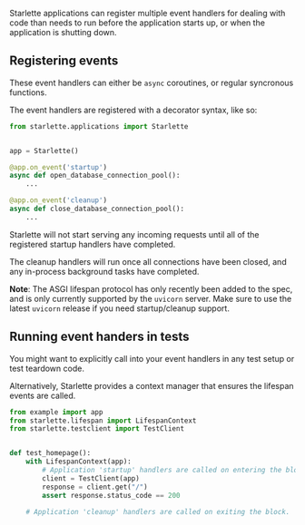 
Starlette applications can register multiple event handlers for dealing with
code than needs to run before the application starts up, or when the application
is shutting down.

## Registering events

These event handlers can either be `async` coroutines, or regular syncronous
functions.

The event handlers are registered with a decorator syntax, like so:

```python
from starlette.applications import Starlette


app = Starlette()

@app.on_event('startup')
async def open_database_connection_pool():
    ...

@app.on_event('cleanup')
async def close_database_connection_pool():
    ...

```

Starlette will not start serving any incoming requests until all of the
registered startup handlers have completed.

The cleanup handlers will run once all connections have been closed, and
any in-process background tasks have completed.

**Note**: The ASGI lifespan protocol has only recently been added to the spec,
and is only currently supported by the `uvicorn` server. Make sure to use the
latest `uvicorn` release if you need startup/cleanup support.

## Running event handers in tests

You might want to explicitly call into your event handlers in any test setup
or test teardown code.

Alternatively, Starlette provides a context manager that ensures the
lifespan events are called.

```python
from example import app
from starlette.lifespan import LifespanContext
from starlette.testclient import TestClient


def test_homepage():
    with LifespanContext(app):
        # Application 'startup' handlers are called on entering the block.
        client = TestClient(app)
        response = client.get("/")
        assert response.status_code == 200

    # Application 'cleanup' handlers are called on exiting the block.
```
